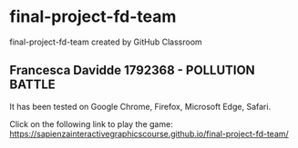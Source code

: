 # final-project-fd-team
final-project-fd-team created by GitHub Classroom

## Francesca Davidde 1792368 - POLLUTION BATTLE

It has been tested on Google Chrome, Firefox, Microsoft Edge, Safari.

Click on the following link to play the game: https://sapienzainteractivegraphicscourse.github.io/final-project-fd-team/ 
